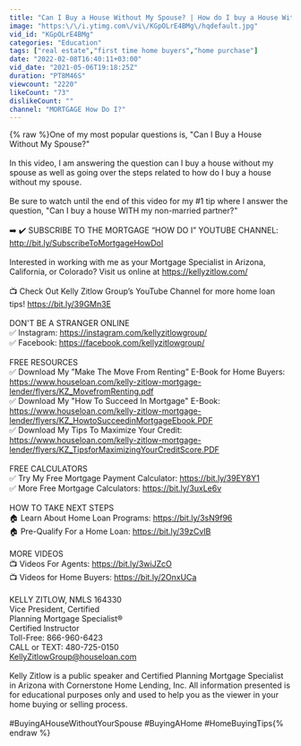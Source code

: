 ```yaml
---
title: "Can I Buy a House Without My Spouse? | How do I buy a House Without My Spouse?"
image: "https:\/\/i.ytimg.com\/vi\/KGpOLrE4BMg\/hqdefault.jpg"
vid_id: "KGpOLrE4BMg"
categories: "Education"
tags: ["real estate","first time home buyers","home purchase"]
date: "2022-02-08T16:40:11+03:00"
vid_date: "2021-05-06T19:18:25Z"
duration: "PT8M46S"
viewcount: "2220"
likeCount: "73"
dislikeCount: ""
channel: "MORTGAGE How Do I?"
---
```

{% raw %}One of my most popular questions is, &quot;Can I Buy a House Without My Spouse?&quot;<br /><br />In this video, I am answering the question can I buy a house without my spouse as well as going over the steps related to how do I buy a house without my spouse.<br /><br />Be sure to watch until the end of this video for my #1 tip where I answer the question, &quot;Can I buy a house WITH my non-married partner?&quot;<br /><br />➡️ ✔️  SUBSCRIBE TO THE MORTGAGE “HOW DO I” YOUTUBE CHANNEL: <a rel="nofollow" target="blank" href="http://bit.ly/SubscribeToMortgageHowDoI">http://bit.ly/SubscribeToMortgageHowDoI</a><br /><br />Interested in working with me as your Mortgage Specialist in Arizona, California, or Colorado? Visit us online at <a rel="nofollow" target="blank" href="https://kellyzitlow.com/">https://kellyzitlow.com/</a><br /><br />📺  Check Out Kelly Zitlow Group’s YouTube Channel for more home loan tips! <a rel="nofollow" target="blank" href="https://bit.ly/39GMn3E">https://bit.ly/39GMn3E</a><br /><br />DON'T BE A STRANGER ONLINE<br />✅  Instagram: <a rel="nofollow" target="blank" href="https://instagram.com/kellyzitlowgroup/">https://instagram.com/kellyzitlowgroup/</a><br />✅  Facebook: <a rel="nofollow" target="blank" href="https://facebook.com/kellyzitlowgroup/">https://facebook.com/kellyzitlowgroup/</a><br /><br />FREE RESOURCES<br />✅  Download My ”Make The Move From Renting” E-Book for Home Buyers: <br /><a rel="nofollow" target="blank" href="https://www.houseloan.com/kelly-zitlow-mortgage-lender/flyers/KZ_MovefromRenting.pdf">https://www.houseloan.com/kelly-zitlow-mortgage-lender/flyers/KZ_MovefromRenting.pdf</a><br />✅  Download My &quot;How To Succeed In Mortgage&quot; E-Book: <br /><a rel="nofollow" target="blank" href="https://www.houseloan.com/kelly-zitlow-mortgage-lender/flyers/KZ_HowtoSucceedinMortgageEbook.PDF">https://www.houseloan.com/kelly-zitlow-mortgage-lender/flyers/KZ_HowtoSucceedinMortgageEbook.PDF</a><br />✅  Download My Tips To Maximize Your Credit: <br /><a rel="nofollow" target="blank" href="https://www.houseloan.com/kelly-zitlow-mortgage-lender/flyers/KZ_TipsforMaximizingYourCreditScore.PDF">https://www.houseloan.com/kelly-zitlow-mortgage-lender/flyers/KZ_TipsforMaximizingYourCreditScore.PDF</a><br /><br />FREE CALCULATORS<br />✅  Try My Free Mortgage Payment Calculator: <a rel="nofollow" target="blank" href="https://bit.ly/39EY8Y1">https://bit.ly/39EY8Y1</a><br />✅  More Free Mortgage Calculators: <a rel="nofollow" target="blank" href="https://bit.ly/3uxLe6v">https://bit.ly/3uxLe6v</a><br /><br />HOW TO TAKE NEXT STEPS<br />🏠  Learn About Home Loan Programs: <a rel="nofollow" target="blank" href="https://bit.ly/3sN9f96">https://bit.ly/3sN9f96</a><br />🏠  Pre-Qualify For a Home Loan: <a rel="nofollow" target="blank" href="https://bit.ly/39zCvIB">https://bit.ly/39zCvIB</a><br /><br />MORE VIDEOS<br />📺  Videos For Agents: <a rel="nofollow" target="blank" href="https://bit.ly/3wiJZcO">https://bit.ly/3wiJZcO</a><br />📺  Videos for Home Buyers: <a rel="nofollow" target="blank" href="https://bit.ly/2OnxUCa">https://bit.ly/2OnxUCa</a><br /><br />KELLY ZITLOW, NMLS 164330<br />Vice President, Certified<br />Planning Mortgage Specialist®<br />Certified Instructor<br />Toll-Free: 866-960-6423<br />CALL or TEXT: 480-725-0150<br />KellyZitlowGroup@houseloan.com<br /><br />Kelly Zitlow is a public speaker and Certified Planning Mortgage Specialist in Arizona with Cornerstone Home Lending, Inc. All information presented is for educational purposes only and used to help you as the viewer in your home buying or selling process.<br /><br />#BuyingAHouseWithoutYourSpouse #BuyingAHome #HomeBuyingTips{% endraw %}
